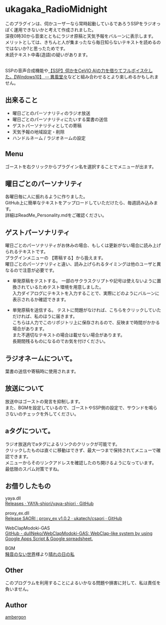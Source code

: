 # ukagaka_RadioMidnight 
このプラグインは、伺かユーザーなら常時起動しているであろうSSPをラジオっぽく運用できないかと考えて作成されました。<br>
深夜0時30から音楽とともにラジオ原稿と天気予報をバルーンに表示します。<br>
メリットとしては、きちんと人が集まったなら毎日知らないテキストを読めるのではないか?と思ったためです。<br>
未読テキスト中毒(造語)の疑いがあります。<br><br>

SSPの音声合成機能や[【SSP】伺かをCeVIO AIの力を借りてフルボイス化した。【Windows10】 -- 異風堂々](https://ambergonslibrary.com/ukagaka/8544/)などと組み合わせるとより楽しめるかもしれません。<br>


## 出来ること
- 曜日ごとのパーソナリティのラジオ放送
- 曜日ごとのパーソナリティにたいする葉書の送信
- ゲストパーソナリティとしての寄稿
- 天気予報の地域設定・削除
- ハンドルネーム / ラジオネームの設定


## Menu
ゴーストを右クリックからプラグイン名を選択することでメニューが出ます。<br>


## 曜日ごとのパーソナリティ
各曜日毎に人に振れるように作りました。<br>
GitHub上に簡単なテキストをアップロードしていただけたら、毎週読み込みます。<br>
詳細はReadMe_Personality.mdをご確認ください。<br>


## ゲストパーソナリティ
曜日ごとのパーソナリティがお休みの場合、もしくは更新がない場合に読み上げられるテキストです。<br>
プラグインメニューの 【寄稿する】から扱えます。<br>
曜日ごとのパーソナリティと違い、読み上げられるタイミングは他のユーザと異なるので注意が必要です。<br>

- 単発原稿をテストする。
    一部のサクラスクリプトや記号は使えないように置換されているためテスト環境を用意しました。<br>
    入力ダイアログにテキストを入力することで、実際にどのようにバルーンに表示されるか確認できます。<br>

- 単発原稿を送信する。
    テストに問題がなければ、こちらをクリックしていただければ、私のほうに届きます。<br>
    こちらは人力でこのリポジトリ上に保存されるので、反映まで時間がかかる場合があります。<br>
    また不適切なテキストの場合は載せない場合があります。<br>
    長期間残るものになるのでお気を付けください。<br>


## ラジオネームについて。
葉書の送信や寄稿時に使用されます。<br>


## 放送について
放送中はゴーストの発言を抑制します。<br>
また、BGMを設定しているので、ゴーストやSSP側の設定で、サウンドを鳴らさないのチェックを外してください。<br>


## aタグについて。
ラジオ放送内でaタグによるリンクのクリックが可能です。<br>
クリックしたものは直ぐに移動はできず、最大一つまで保持されてメニューで確認できます。<br>
メニューからそのリンクアドレスを確認したのち開けるようになっています。<br>
最低限のスパム対策ですね。<br>


## お借りしたもの
yaya.dll<br>
[Releases · YAYA-shiori/yaya-shiori · GitHub](https://github.com/YAYA-shiori/yaya-shiori/releases)<br>

proxy_ex.dll<br>
[Release SAORI : proxy_ex v1.0.2 · ukatech/csaori · GitHub](https://github.com/ukatech/csaori/releases/tag/saori_proxy_ex_v1.0.2)<br>

WebClapModoki-GAS<br>
[GitHub - dullNeko/WebClapModoki-GAS: WebClap-like system by using Google Apps Script & Google spreadsheet.](https://github.com/dullNeko/WebClapModoki-GAS)<br>

BGM<br>
[騒音のない世界](https://noiselessworld.net/music)様より[晴れの日の私](https://soundcloud.com/baron1_3/harenohi)<br>


## Other
このプログラムを利用することによるいかなる問題や損害に対して、私は責任を負いません。<br>


## Author
[ambergon](https://twitter.com/Sc_lFoxGon)











